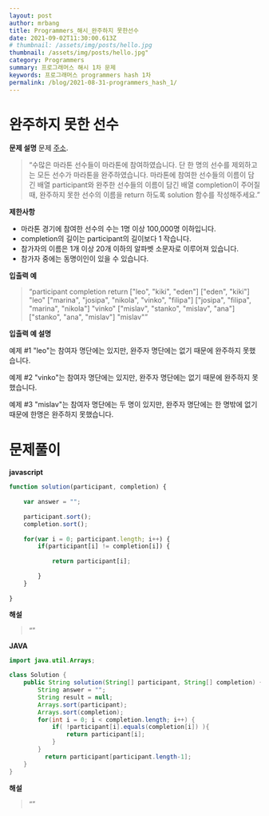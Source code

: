 ```yaml
---
layout: post
author: mrbang
title: Programmers_해시_완주하지 못한선수
date: 2021-09-02T11:30:00.613Z
# thumbnail: /assets/img/posts/hello.jpg
thumbnail: /assets/img/posts/hello.jpg"
category: Programmers
summary: 프로그래머스 해시 1차 문제 
keywords: 프로그래머스 programmers hash 1차 
permalink: /blog/2021-08-31-programmers_hash_1/
---
```

# 완주하지 못한 선수

**문제 설명** 문제 [주소](https://programmers.co.kr/learn/courses/30/lessons/42576).

> “수많은 마라톤 선수들이 마라톤에 참여하였습니다. 단 한 명의 선수를 제외하고는 모든 선수가 마라톤을 완주하였습니다.
마라톤에 참여한 선수들의 이름이 담긴 배열 participant와 완주한 선수들의 이름이 담긴 배열 completion이 주어질 때, 완주하지 못한 선수의 이름을 return 하도록 solution 함수를 작성해주세요.”
  

**제한사항** 

* 마라톤 경기에 참여한 선수의 수는 1명 이상 100,000명 이하입니다.
* completion의 길이는 participant의 길이보다 1 작습니다.
* 참가자의 이름은 1개 이상 20개 이하의 알파벳 소문자로 이루어져 있습니다.
* 참가자 중에는 동명이인이 있을 수 있습니다.

**입출력 예** 

> “participant	completion	return
["leo", "kiki", "eden"]	["eden", "kiki"]	"leo"
["marina", "josipa", "nikola", "vinko", "filipa"]	["josipa", "filipa", "marina", "nikola"]	"vinko"
["mislav", "stanko", "mislav", "ana"]	["stanko", "ana", "mislav"]	"mislav"”

**입출력 예 설명** 

예제 #1
"leo"는 참여자 명단에는 있지만, 완주자 명단에는 없기 때문에 완주하지 못했습니다.

예제 #2
"vinko"는 참여자 명단에는 있지만, 완주자 명단에는 없기 때문에 완주하지 못했습니다.

예제 #3
"mislav"는 참여자 명단에는 두 명이 있지만, 완주자 명단에는 한 명밖에 없기 때문에 한명은 완주하지 못했습니다.

# 문제풀이 

**javascript** 

```javascript
function solution(participant, completion) {
    
    var answer = "";
    
    participant.sort();
    completion.sort();
    
    for(var i = 0; participant.length; i++) {        
        if(participant[i] != completion[i]) {
            
            return participant[i];        
            
        }      
    }      
    
}
```

**해설** 

> “”

**JAVA** 
```java
import java.util.Arrays;

class Solution {
    public String solution(String[] participant, String[] completion) {
        String answer = "";
        String result = null;               
        Arrays.sort(participant);
        Arrays.sort(completion);        
        for(int i = 0; i < completion.length; i++) {            
            if( !participant[i].equals(completion[i]) ){              
                return participant[i];                
            }             
        }                
          return participant[participant.length-1];
    }   
}
```

**해설** 

> “”
